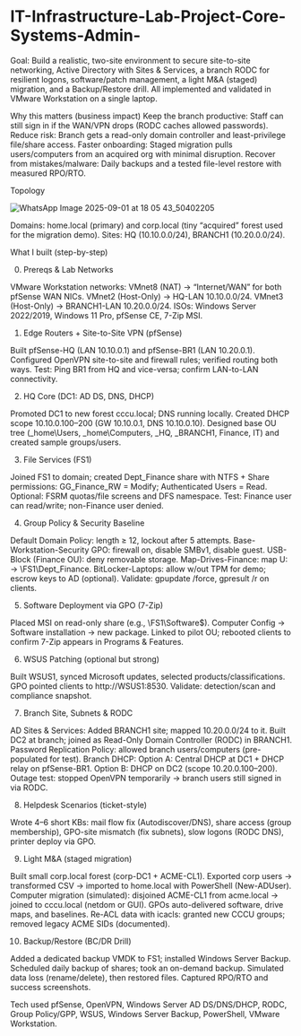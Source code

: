 # IT-Infrastructure-Lab-Project-Core-Systems-Admin-

Goal: Build a realistic, two-site environment to secure site-to-site networking, Active Directory with Sites & Services, a branch RODC for resilient logons, software/patch management, a light M&A (staged) migration, and a Backup/Restore drill. All implemented and validated in VMware Workstation on a single laptop.

Why this matters (business impact)
Keep the branch productive: Staff can still sign in if the WAN/VPN drops (RODC caches allowed passwords).
Reduce risk: Branch gets a read-only domain controller and least-privilege file/share access.
Faster onboarding: Staged migration pulls users/computers from an acquired org with minimal disruption.
Recover from mistakes/malware: Daily backups and a tested file-level restore with measured RPO/RTO.

Topology

![WhatsApp Image 2025-09-01 at 18 05 43_50402205](https://github.com/user-attachments/assets/46ae1009-8d80-49dd-9b4c-ad4b7d3fad1c)


Domains: home.local (primary) and corp.local (tiny “acquired” forest used for the migration demo).
Sites: HQ (10.10.0.0/24), BRANCH1 (10.20.0.0/24).



What I built (step-by-step)

0) Prereqs & Lab Networks

VMware Workstation networks:
VMnet8 (NAT) → “Internet/WAN” for both pfSense WAN NICs.
VMnet2 (Host-Only) → HQ-LAN 10.10.0.0/24.
VMnet3 (Host-Only) → BRANCH1-LAN 10.20.0.0/24.
ISOs: Windows Server 2022/2019, Windows 11 Pro, pfSense CE, 7-Zip MSI.

1) Edge Routers + Site-to-Site VPN (pfSense)

Built pfSense-HQ (LAN 10.10.0.1) and pfSense-BR1 (LAN 10.20.0.1).
Configured OpenVPN site-to-site and firewall rules; verified routing both ways.
Test: Ping BR1 from HQ and vice-versa; confirm LAN-to-LAN connectivity.

2) HQ Core (DC1: AD DS, DNS, DHCP)

Promoted DC1 to new forest cccu.local; DNS running locally.
Created DHCP scope 10.10.0.100–200 (GW 10.10.0.1, DNS 10.10.0.10).
Designed base OU tree (_home\Users, _home\Computers, _HQ, _BRANCH1, Finance, IT) and created sample groups/users.

3) File Services (FS1)

Joined FS1 to domain; created Dept_Finance share with NTFS + Share permissions:
GG_Finance_RW = Modify; Authenticated Users = Read.
Optional: FSRM quotas/file screens and DFS namespace.
Test: Finance user can read/write; non-Finance user denied.

4) Group Policy & Security Baseline

Default Domain Policy: length ≥ 12, lockout after 5 attempts.
Base-Workstation-Security GPO: firewall on, disable SMBv1, disable guest.
USB-Block (Finance OU): deny removable storage.
Map-Drives-Finance: map U: → \\FS1\Dept_Finance.
BitLocker-Laptops: allow w/out TPM for demo; escrow keys to AD (optional).
Validate: gpupdate /force, gpresult /r on clients.

5) Software Deployment via GPO (7-Zip)

Placed MSI on read-only share (e.g., \\FS1\Software$).
Computer Config → Software installation → new package.
Linked to pilot OU; rebooted clients to confirm 7-Zip appears in Programs & Features.

6) WSUS Patching (optional but strong)

Built WSUS1, synced Microsoft updates, selected products/classifications.
GPO pointed clients to http://WSUS1:8530.
Validate: detection/scan and compliance snapshot.

7) Branch Site, Subnets & RODC

AD Sites & Services: Added BRANCH1 site; mapped 10.20.0.0/24 to it.
Built DC2 at branch; joined as Read-Only Domain Controller (RODC) in BRANCH1.
Password Replication Policy: allowed branch users/computers (pre-populated for test).
Branch DHCP:
Option A: Central DHCP at DC1 + DHCP relay on pfSense-BR1.
Option B: DHCP on DC2 (scope 10.20.0.100–200).
Outage test: stopped OpenVPN temporarily → branch users still signed in via RODC.

8) Helpdesk Scenarios (ticket-style)

Wrote 4–6 short KBs: mail flow fix (Autodiscover/DNS), share access (group membership), GPO-site mismatch (fix subnets), slow logons (RODC DNS), printer deploy via GPO.

9) Light M&A (staged migration)

Built small corp.local forest (corp-DC1 + ACME-CL1).
Exported corp users → transformed CSV → imported to home.local with PowerShell (New-ADUser).
Computer migration (simulated): disjoined ACME-CL1 from acme.local → joined to cccu.local (netdom or GUI).
GPOs auto-delivered software, drive maps, and baselines.
Re-ACL data with icacls: granted new CCCU groups; removed legacy ACME SIDs (documented).

10) Backup/Restore (BC/DR Drill)

Added a dedicated backup VMDK to FS1; installed Windows Server Backup.
Scheduled daily backup of shares; took an on-demand backup.
Simulated data loss (rename/delete), then restored files.
Captured RPO/RTO and success screenshots.



Tech used
pfSense, OpenVPN, Windows Server AD DS/DNS/DHCP, RODC, Group Policy/GPP, WSUS, Windows Server Backup, PowerShell, VMware Workstation.
